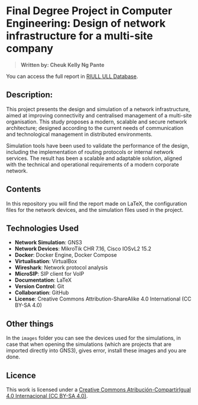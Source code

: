 # Final Degree Project in Computer Engineering: Design of network infrastructure for a multi-site company

> **Written by: Cheuk Kelly Ng Pante**

You can access the full report in [RIULL ULL Database](https://riull.ull.es/xmlui/handle/915/42556).

## Description:
This project presents the design and simulation of a network infrastructure, aimed at improving 
connectivity and centralised management of a multi-site organisation. This study proposes a modern, scalable and secure network architecture; designed according to the current needs 
of communication and technological management in distributed environments.

Simulation tools have been used to validate the performance of the design, including the implementation of routing protocols or internal network services. The result has been a scalable and adaptable solution, aligned with the technical and operational requirements of a modern corporate network.

## Contents
In this repository you will find the report made on LaTeX, the configuration files for the network devices, and the simulation files used in the project.

## Technologies Used
- **Network Simulation**: GNS3
- **Network Devices**: MikroTik CHR 7.16, Cisco IOSvL2 15.2
- **Docker**: Docker Engine, Docker Compose
- **Virtualisation**: VirtualBox
- **Wireshark**: Network protocol analysis
- **MicroSIP**: SIP client for VoIP
- **Documentation**: LaTeX
- **Version Control**: Git
- **Collaboration**: GitHub
- **License**: Creative Commons Attribution-ShareAlike 4.0 International (CC BY-SA 4.0)

## Other things
In the `images` folder you can see the devices used for the simulations, in case that when opening the simulations (which are projects that are imported directly into GNS3), gives error, install these images and you are done.

## Licence
This work is licensed under a [Creative Commons Atribución-CompartirIgual 4.0 Internacional (CC BY-SA 4.0)](https://creativecommons.org/licenses/by-sa/4.0/deed.es).

